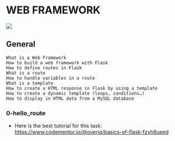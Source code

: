 # WEB FRAMEWORK

![](https://s3.amazonaws.com/intranet-projects-files/concepts/74/hbnb_step3.png)

## General

    What is a Web Framework
    How to build a web framework with Flask
    How to define routes in Flask
    What is a route
    How to handle variables in a route
    What is a template
    How to create a HTML response in Flask by using a template
    How to create a dynamic template (loops, conditions…)
    How to display in HTML data from a MySQL database

### 0-hello_route

- Here is the best tutorial for this task: https://www.codementor.io/@overiq/basics-of-flask-fzvh8ueed